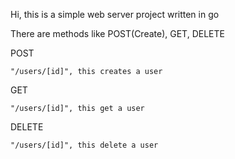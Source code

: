 Hi, this is a simple web server project written in go

There are methods like POST(Create), GET, DELETE

POST 
```
"/users/[id]", this creates a user
```

GET
```
"/users/[id]", this get a user
```

DELETE
```
"/users/[id]", this delete a user
```
